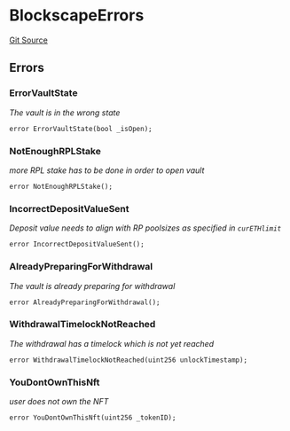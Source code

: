 # BlockscapeErrors
[Git Source](https://github.com/BlockscapeNetwork/rocketscape/blob/c46f2dd75068852009941e7857aca6a55d826b96/src/utils/BlockscapeErrors.sol)


## Errors
### ErrorVaultState
*The vault is in the wrong state*


```solidity
error ErrorVaultState(bool _isOpen);
```

### NotEnoughRPLStake
*more RPL stake has to be done in order to open vault*


```solidity
error NotEnoughRPLStake();
```

### IncorrectDepositValueSent
*Deposit value needs to align with RP poolsizes as specified in `curETHlimit`*


```solidity
error IncorrectDepositValueSent();
```

### AlreadyPreparingForWithdrawal
*The vault is already preparing for withdrawal*


```solidity
error AlreadyPreparingForWithdrawal();
```

### WithdrawalTimelockNotReached
*The withdrawal has a timelock which is not yet reached*


```solidity
error WithdrawalTimelockNotReached(uint256 unlockTimestamp);
```

### YouDontOwnThisNft
*user does not own the NFT*


```solidity
error YouDontOwnThisNft(uint256 _tokenID);
```

